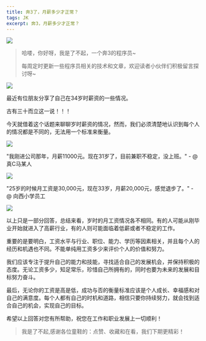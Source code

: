 ```yaml
---
title: 奔3了，月薪多少才正常？
tags: JK
excerpt: 奔3，月薪多少才正常？
---
```


![](https://files.mdnice.com/user/27386/059d8986-2bc4-4487-842d-094c38fbfaa2.png)

>哈喽，你好呀，我是了不起，一个奔3的程序员~ 
>
>每周定时更新一些程序员相关的技术和文章，欢迎读者小伙伴们积极留言探讨呀~

![](https://files.mdnice.com/user/27386/059d8986-2bc4-4487-842d-094c38fbfaa2.png)

最近有位朋友分享了自己在34岁时薪资的一些情况。

古有三十而立这一说！！！

今天就借着这个话题来聊聊岁时薪资的情况，然而，我们必须清楚地认识到每个人的情况都是不同的，无法用一个标准来衡量。

![](https://files.mdnice.com/user/27386/ea1f4b5f-8ce6-4a5b-a699-7bdff786d842.png)

"我刚进公司那年，月薪11000元。现在31岁了，目前兼职不稳定，没上班。" - @ 真C马某人

![](https://files.mdnice.com/user/27386/576dc197-97c1-4570-9572-7055d41cf647.png)

"25岁的时候月工资是30,000元，现在33岁，月薪20,000元，感觉退步了。" - @ 向西小学员工 

![](https://files.mdnice.com/user/27386/158effa6-4fdc-4cc4-ae44-72a645ee01db.png)

以上只是一部分回答，总结来看，岁时的月工资情况各不相同。有的人可能从刚毕业开始就进入了高薪行业，有的人则可能面临着低薪或者不稳定的工作。

重要的是要明白，工资水平与行业、职位、能力、学历等因素相关，并且每个人的经历和机遇也不同。不能单纯用工资多少来评价个人的价值和努力。

我们应该专注于提升自己的能力和技能，寻找适合自己的发展机会，并保持积极的态度。无论工资多少，知足常乐，珍惜自己所拥有的，同时也要为未来的发展和目标努力奋斗。

最后，无论你的工资是高是低，成功与否的衡量标准应该是个人成长、幸福感和对自己的满意度。每个人都有自己的时机和道路，相信只要你持续努力，就会找到适合自己的机会，实现自己的目标。

希望以上回答对您有所帮助，祝您在工作和职业发展上一切顺利！



>我是了不起,感谢各位童鞋的：点赞、收藏和在看，我们下期更精彩！